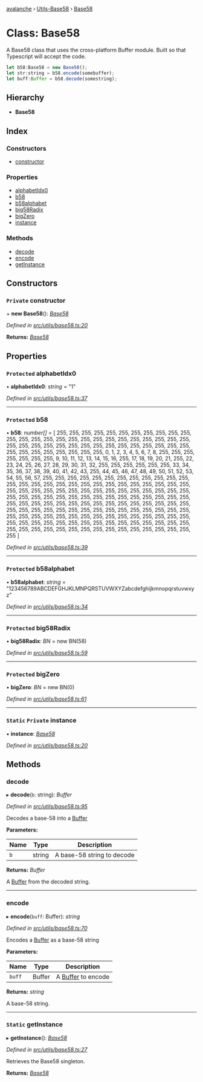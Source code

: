 [avalanche](../README.md) › [Utils-Base58](../modules/utils_base58.md) › [Base58](utils_base58.base58.md)

# Class: Base58

A Base58 class that uses the cross-platform Buffer module. Built so that Typescript
will accept the code.

```js
let b58:Base58 = new Base58();
let str:string = b58.encode(somebuffer);
let buff:Buffer = b58.decode(somestring);
```

## Hierarchy

* **Base58**

## Index

### Constructors

* [constructor](utils_base58.base58.md#private-constructor)

### Properties

* [alphabetIdx0](utils_base58.base58.md#protected-alphabetidx0)
* [b58](utils_base58.base58.md#protected-b58)
* [b58alphabet](utils_base58.base58.md#protected-b58alphabet)
* [big58Radix](utils_base58.base58.md#protected-big58radix)
* [bigZero](utils_base58.base58.md#protected-bigzero)
* [instance](utils_base58.base58.md#static-private-instance)

### Methods

* [decode](utils_base58.base58.md#decode)
* [encode](utils_base58.base58.md#encode)
* [getInstance](utils_base58.base58.md#static-getinstance)

## Constructors

### `Private` constructor

\+ **new Base58**(): *[Base58](utils_base58.base58.md)*

*Defined in [src/utils/base58.ts:20](https://github.com/ava-labs/avalanchejs/blob/fa4a637/src/utils/base58.ts#L20)*

**Returns:** *[Base58](utils_base58.base58.md)*

## Properties

### `Protected` alphabetIdx0

• **alphabetIdx0**: *string* = "1"

*Defined in [src/utils/base58.ts:37](https://github.com/ava-labs/avalanchejs/blob/fa4a637/src/utils/base58.ts#L37)*

___

### `Protected` b58

• **b58**: *number[]* = [
    255, 255, 255, 255, 255, 255, 255, 255, 255, 255, 255, 255, 255, 255, 255,
    255, 255, 255, 255, 255, 255, 255, 255, 255, 255, 255, 255, 255, 255, 255,
    255, 255, 255, 255, 255, 255, 255, 255, 255, 255, 255, 255, 255, 255, 255,
    255, 255, 255, 255, 0, 1, 2, 3, 4, 5, 6, 7, 8, 255, 255, 255, 255, 255, 255,
    255, 9, 10, 11, 12, 13, 14, 15, 16, 255, 17, 18, 19, 20, 21, 255, 22, 23,
    24, 25, 26, 27, 28, 29, 30, 31, 32, 255, 255, 255, 255, 255, 255, 33, 34,
    35, 36, 37, 38, 39, 40, 41, 42, 43, 255, 44, 45, 46, 47, 48, 49, 50, 51, 52,
    53, 54, 55, 56, 57, 255, 255, 255, 255, 255, 255, 255, 255, 255, 255, 255,
    255, 255, 255, 255, 255, 255, 255, 255, 255, 255, 255, 255, 255, 255, 255,
    255, 255, 255, 255, 255, 255, 255, 255, 255, 255, 255, 255, 255, 255, 255,
    255, 255, 255, 255, 255, 255, 255, 255, 255, 255, 255, 255, 255, 255, 255,
    255, 255, 255, 255, 255, 255, 255, 255, 255, 255, 255, 255, 255, 255, 255,
    255, 255, 255, 255, 255, 255, 255, 255, 255, 255, 255, 255, 255, 255, 255,
    255, 255, 255, 255, 255, 255, 255, 255, 255, 255, 255, 255, 255, 255, 255,
    255, 255, 255, 255, 255, 255, 255, 255, 255, 255, 255, 255, 255, 255, 255,
    255, 255, 255, 255, 255, 255, 255, 255, 255, 255, 255, 255, 255, 255, 255,
    255, 255
  ]

*Defined in [src/utils/base58.ts:39](https://github.com/ava-labs/avalanchejs/blob/fa4a637/src/utils/base58.ts#L39)*

___

### `Protected` b58alphabet

• **b58alphabet**: *string* = "123456789ABCDEFGHJKLMNPQRSTUVWXYZabcdefghijkmnopqrstuvwxyz"

*Defined in [src/utils/base58.ts:34](https://github.com/ava-labs/avalanchejs/blob/fa4a637/src/utils/base58.ts#L34)*

___

### `Protected` big58Radix

• **big58Radix**: *BN* = new BN(58)

*Defined in [src/utils/base58.ts:59](https://github.com/ava-labs/avalanchejs/blob/fa4a637/src/utils/base58.ts#L59)*

___

### `Protected` bigZero

• **bigZero**: *BN* = new BN(0)

*Defined in [src/utils/base58.ts:61](https://github.com/ava-labs/avalanchejs/blob/fa4a637/src/utils/base58.ts#L61)*

___

### `Static` `Private` instance

▪ **instance**: *[Base58](utils_base58.base58.md)*

*Defined in [src/utils/base58.ts:20](https://github.com/ava-labs/avalanchejs/blob/fa4a637/src/utils/base58.ts#L20)*

## Methods

###  decode

▸ **decode**(`b`: string): *Buffer*

*Defined in [src/utils/base58.ts:95](https://github.com/ava-labs/avalanchejs/blob/fa4a637/src/utils/base58.ts#L95)*

Decodes a base-58 into a [Buffer](https://github.com/feross/buffer)

**Parameters:**

Name | Type | Description |
------ | ------ | ------ |
`b` | string | A base-58 string to decode  |

**Returns:** *Buffer*

A [Buffer](https://github.com/feross/buffer) from the decoded string.

___

###  encode

▸ **encode**(`buff`: Buffer): *string*

*Defined in [src/utils/base58.ts:70](https://github.com/ava-labs/avalanchejs/blob/fa4a637/src/utils/base58.ts#L70)*

Encodes a [Buffer](https://github.com/feross/buffer) as a base-58 string

**Parameters:**

Name | Type | Description |
------ | ------ | ------ |
`buff` | Buffer | A [Buffer](https://github.com/feross/buffer) to encode  |

**Returns:** *string*

A base-58 string.

___

### `Static` getInstance

▸ **getInstance**(): *[Base58](utils_base58.base58.md)*

*Defined in [src/utils/base58.ts:27](https://github.com/ava-labs/avalanchejs/blob/fa4a637/src/utils/base58.ts#L27)*

Retrieves the Base58 singleton.

**Returns:** *[Base58](utils_base58.base58.md)*
